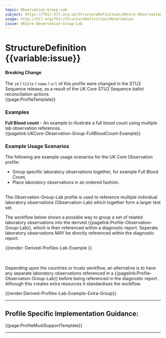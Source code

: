 ```yaml
---
topic: Observation-Group-Lab
subject: https://fhir.hl7.org.uk/StructureDefinition/UKCore-Observation-Group-Lab
usage: http://hl7.org/fhir/StructureDefinition/Observation
issue: UKCore-Observation-Group-Lab
---
```


# StructureDefinition {{variable:issue}}

<div markdown="span" class="alert alert-warning" role="alert"><h4><i class="fa fa-warning"></i> Breaking Change</h4>
The <code>id</code> / <code>title</code> / <code>name</code> / <code>url</code> of this profile were changed in the STU2 Sequence release, as a result of the UK Core STU2 Sequence ballot reconciliation actions.
</div>

<nocheck>
{{page:ProfileTemplate}}

<div id="Examples" class="tabcontent">
  <h3>Examples</h3>
<b>Full Blood count</b> - An example to illustrate a full blood count using multiple lab observation references.<br/>
{{pagelink:UKCore-Observation-Group-FullBloodCount-Example}}
</div>
</nocheck>


<div id="ProfileGuidance">

### Example Usage Scenarios ###

The following are example usage scenarios for the UK Core Observation profile:

- Group specific laboratory observations together, for example Full Blood Count,
- Place laboratory observations in an ordered fashion.

<br>
The Observation-Group-Lab profile is used to reference multiple individual laboratory observations (Observation-Lab) which together form a larger test set.

The workflow below shows a possible way to group a set of related laboratory observations into the derived {{pagelink:Profile-Observation-Group-Lab}}, which is then referenced within a diagnostic report. Seperate laboratory observations MAY be directly referenced within the diagnostic report.
<br>

<div id="renderParent" title="Dervied Lab profile structure">
{{render: Derived-Profiles-Lab-Example }}
</div>

<br><br>
Depending upon the countries or trusts workflow, an alternative is to have any separate laboratory observations referenced in a {{pagelink:Profile-Observation-Group-Lab}} before being referenced in the diagnostic report. Although this creates extra resources it standardises the workflow. 

<div id="renderParent" title="Dervied Lab profile alternative structure">
{{render:Derived-Profiles-Lab-Example-Extra-Group}}
</div>


<hr class="thickline">

## Profile Specific Implementation Guidance: ##

{{page:ProfileMustSupportTemplate}}

</div>

---
